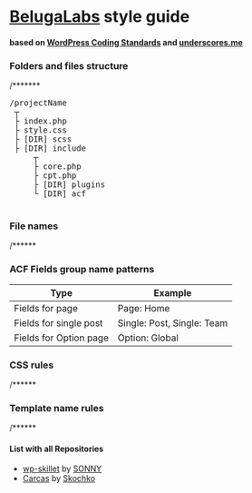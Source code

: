 # [BelugaLabs](https://belugalab.com/) style guide
#### based on [WordPress Coding Standards](https://codex.wordpress.org/WordPress_Coding_Standards) and [underscores.me](https://github.com/Automattic/_s) 


### Folders and files structure
/*******

<pre>/projectName  
 ┬  
 ├ index.php  
 ├ style.css  
 ├ [DIR] scss 
 ├ [DIR] include
     ┬  
     ├ core.php
     ├ cpt.php
     ├ [DIR] plugins
     └ [DIR] acf
 </pre>


### File names
/******

### ACF Fields group name patterns
| Type|Example|
|---|---|
|Fields for page|Page: Home|
|Fields for single post|Single: Post, Single: Team|
|Fields for Option page|Option: Global|



### CSS rules
/******

### Template name rules
/******

#### List with all Repositories
- [wp-skillet](https://github.com/iceanothers/wp-skillet) by [SONNY](https://github.com/iceanothers)
- [Carcas](https://github.com/vskochko/carcas) by [Skochko](https://github.com/vskochko)

